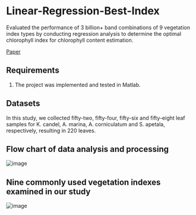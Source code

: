 # Linear-Regression-Best-Index
Evaluated the performance of 3 billion+ band combinations of 9 vegetation index types by conducting regression analysis to determine the optimal chlorophyll index for chlorophyll content estimation.


[Paper](https://www.sciencedirect.com/science/article/pii/S1470160X19304960)


## Requirements

1. The project was implemented and tested in Matlab. 

## Datasets

In this study, we collected fifty-two, fifty-four, fifty-six and fifty-eight leaf samples for K. candel, A. marina, A. corniculatum and S. apetala, respectively, resulting in 220 leaves.

## Flow chart of data analysis and processing

![image](https://user-images.githubusercontent.com/41129328/145127939-19f79f02-852c-4f9f-b538-c26dabde1d5b.png)


## Nine commonly used vegetation indexes examined in our study

![image](https://user-images.githubusercontent.com/41129328/145128109-346c1076-ebe1-4a44-9557-3c098d3e6474.png)



